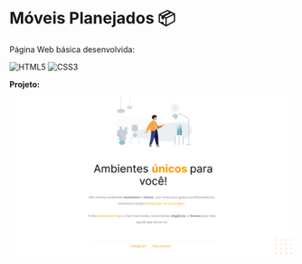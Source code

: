 <h1 align = "justify"> Móveis Planejados 📦</h1>

Página Web básica desenvolvida:

![HTML5](https://img.shields.io/badge/-HTML5-E34F26?style=flat-square&logo=html5&logoColor=white)
![CSS3](https://img.shields.io/badge/-CSS3-1572B6?style=flat-square&logo=css3)

<strong>Projeto:</strong>

<img src="img/Projeto01.png" id="balls" alt="Bolinhas laranjadas no canto direto inferior da tela" />